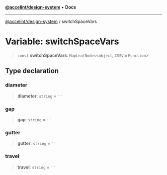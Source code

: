 [**@accelint/design-system**](../README.md) • **Docs**

***

[@accelint/design-system](../README.md) / switchSpaceVars

# Variable: switchSpaceVars

> `const` **switchSpaceVars**: `MapLeafNodes`\<`object`, `CSSVarFunction`\>

## Type declaration

### diameter

> **diameter**: `string` = `''`

### gap

> **gap**: `string` = `''`

### gutter

> **gutter**: `string` = `''`

### travel

> **travel**: `string` = `''`
